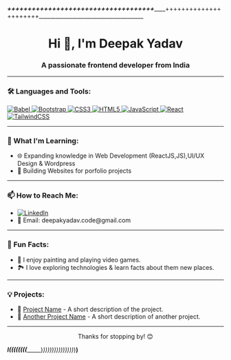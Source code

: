 ____________________________________+++++++++++++++_______________+++++++++++++++++++++_________________________++++++++++++++++++++++______________________________________

<h1 align="center">Hi 👋, I'm Deepak Yadav</h1>
<h3 align="center">A passionate frontend developer from India</h3>

---

<h3 align="left">🛠️ Languages and Tools:</h3>
<p align="left">
  <a href="https://babeljs.io/" target="_blank" rel="noreferrer">
    <img src="https://img.shields.io/badge/Babel-F9DC3E?style=for-the-badge&logo=babel&logoColor=white" alt="Babel" />
  </a>
  <a href="https://getbootstrap.com" target="_blank" rel="noreferrer">
    <img src="https://img.shields.io/badge/Bootstrap-563D7C?style=for-the-badge&logo=bootstrap&logoColor=white" alt="Bootstrap" />
  </a>
  <a href="https://www.w3schools.com/css/" target="_blank" rel="noreferrer">
    <img src="https://img.shields.io/badge/CSS3-1572B6?style=for-the-badge&logo=css3&logoColor=white" alt="CSS3" />
  </a>
  <a href="https://www.w3.org/html/" target="_blank" rel="noreferrer">
    <img src="https://img.shields.io/badge/HTML5-E34F26?style=for-the-badge&logo=html5&logoColor=white" alt="HTML5" />
  </a>
  <a href="https://developer.mozilla.org/en-US/docs/Web/JavaScript" target="_blank" rel="noreferrer">
    <img src="https://img.shields.io/badge/JavaScript-F7DF1E?style=for-the-badge&logo=javascript&logoColor=black" alt="JavaScript" />
  </a>
  <a href="https://reactjs.org/" target="_blank" rel="noreferrer">
    <img src="https://img.shields.io/badge/React-61DAFB?style=for-the-badge&logo=react&logoColor=black" alt="React" />
  </a>
  <a href="https://tailwindcss.com/" target="_blank" rel="noreferrer">
    <img src="https://img.shields.io/badge/TailwindCSS-38B2AC?style=for-the-badge&logo=tailwind-css&logoColor=white" alt="TailwindCSS" />
  </a>
</p>


---

<h3 align="left">🌱 What I'm Learning:</h3>
<ul>
  <li>🌐 Expanding knowledge in Web Development (ReactJS,JS),UI/UX Design & Wordpress </li>
  <li>🔧 Building Websites for porfolio projects </li>
</ul>

---

<h3 align="left">📫 How to Reach Me:</h3>
<ul>
  <li>
    <a href="https://linkedin.com/in/deepak-apk" target="_blank">
      <img src="https://img.shields.io/badge/-LinkedIn-blue?logo=linkedin" alt="LinkedIn">
    </a>
  </li>
  <li>
    📧 Email: deepakyadav.code@gmail.com
  </li>
</ul>

---

<h3 align="left">🚀 Fun Facts:</h3>
<ul>
  <li>🎨 I enjoy painting and playing video games.</li>
  <li>🏞️ I love exploring technologies & learn facts about them new places.</li>
</ul>

---

<h3 align="left">💡 Projects:</h3>
<ul>
  <li>
    🔗 <a href="https://github.com/deepak-apk/project1" target="_blank">Project Name</a> - A short description of the project.
  </li>
  <li>
    🔗 <a href="https://github.com/deepak-apk/project2" target="_blank">Another Project Name</a> - A short description of another project.
  </li>
</ul>

---

<p align="center">Thanks for stopping by! 😊</p>


_________I((((((((______________)_))))))))))))))_)______________________)______________________

